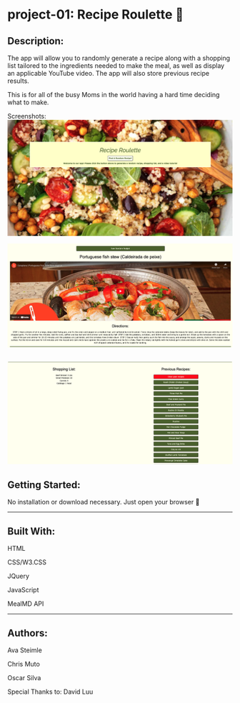 # project-01: Recipe Roulette 🥗

## Description:
The app will allow you to randomly generate a recipe along with a shopping list tailored to the ingredients needed to make the meal, as well as display an applicable YouTube video. The app will also store previous recipe results. 

This is for all of the busy Moms in the world having a hard time deciding what to make. 

Screenshots: 
![Screen Shot of Homepage](./assets/css/screenshot1.png)

![Screen Shot of Directions](./assets/css/screenshot2.png)

![Screen Shot of Ingredients](./assets/css/screenshot3.png)
---

## Getting Started: 
No installation or download necessary. Just open your browser 🍝

---

## Built With: 
HTML 

CSS/W3.CSS 

JQuery 

JavaScript 

MealMD API

---

## Authors: 
Ava Steimle 

Chris Muto 

Oscar Silva 

Special Thanks to: 
David Luu 